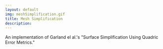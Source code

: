 ```yaml
---
layout: default
img: meshSimplification.gif
title: Mesh Simplification
description: 
---
```

An implementation of Garland el al.'s "Surface Simplification Using Quadric Error Metrics."
